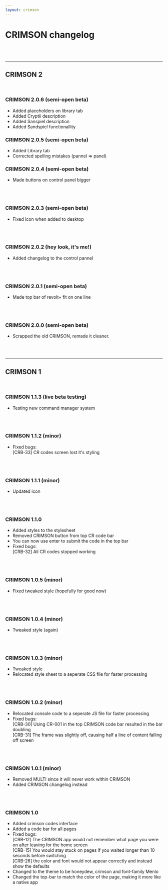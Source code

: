 ```yaml
---
layout: crimson
---
```

# CRIMSON changelog
<br/>
<br/>

<hr/>

## CRIMSON 2
<br/>

### CRIMSON 2.0.6 (semi-open beta)
- Added placeholders on library tab
- Added Cryptii description
- Added Sanspiel description
- Added Sandspiel functionallity

### CRIMSON 2.0.5 (semi-open beta)
- Added Library tab
- Corrected spelling mistakes (pannel => panel)

### CRIMSON 2.0.4 (semi-open beta)
- Made buttons on control panel bigger
<br/>
<br/>

### CRIMSON 2.0.3 (semi-open beta)
- Fixed icon when added to desktop
<br/>
<br/>

### CRIMSON 2.0.2 (hey look, it's me!)
- Added changelog to the control pannel
<br/>
<br/>

### CRIMSON 2.0.1 (semi-open beta)
- Made top bar of revolt+ fit on one line
<br/>
<br/>

### CRIMSON 2.0.0 (semi-open beta)
- Scrapped the old CRIMSON, remade it cleaner.
<br/>
<br/>

<hr/>

## CRIMSON 1
<br/>

### CRIMSON 1.1.3 (live beta testing)
- Testing new command manager system
<br/>
<br/>

### CRIMSON 1.1.2 (minor)
- Fixed bugs:<br/>
[CRB-33] CR codes screen lost it's styling
<br/>
<br/>

### CRIMSON 1.1.1 (minor)
- Updated icon
<br/>
<br/>

### CRIMSON 1.1.0
- Added styles to the stylesheet
- Removed CRIMSON button from top CR code bar
- You can now use enter to submit the code in the top bar
- Fixed bugs:<br/>
[CRB-32] All CR codes stopped working
<br/>
<br/>

### CRIMSON 1.0.5 (minor)
- Fixed tweaked style (hopefully for good now)
<br/>
<br/>

### CRIMSON 1.0.4 (minor)
- Tweaked style (again)
<br/>
<br/>

### CRIMSON 1.0.3 (minor)
- Tweaked style
- Relocated style sheet to a seperate CSS file for faster processing
<br/>
<br/>

### CRIMSON 1.0.2 (minor)
- Relocated console code to a seperate JS file for faster processing
- Fixed bugs:<br/>
[CRB-30] Using CR-001 in the top CRIMSON code bar resulted in the bar doubling<br/>
[CRB-31] The frame was slightly off, causing half a line of content falling off screen
<br/>
<br/>

### CRIMSON 1.0.1 (minor)
- Removed MULTI since it will never work within CRIMSON
- Added CRIMSON changelog instead
<br/>
<br/>

### CRIMSON 1.0
- Added crimson codes interface
- Added a code bar for all pages
- Fixed bugs: <br/>
[CRB-12] The CRIMSON app would not remember what page you were on after leaving for the home screen <br/>
[CRB-15] You would stay stuck on pages if you waited longer than 10 seconds before switching <br/>
[CRB-26] the color and font would not appear correctly and instead show the defaults <br/>
- Changed to the theme to be honeydew, crimson and font-family Menlo <br/>
- Changed the top-bar to match the color of the page, making it more like a native app
<br/>
<br/>